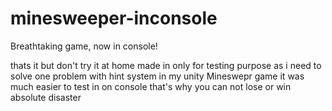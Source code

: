 # minesweeper-inconsole
Breathtaking game, now in console!

thats it but don't try it at home
made in only for testing purpose as i need to solve one problem with hint system in my unity Mineswepr game
it was much easier to test in on console
that's why you can not lose
or win
absolute disaster
